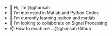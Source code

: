 - 👋 Hi, I’m @jghansah
- 👀 I’m interested in Matlab and Python Codes
- 🌱 I’m currently learning python and matlab
- 💞️ I’m looking to collaborate on Signal Processing
- 📫 How to reach me ...@jghansah Github

<!---
jghansah/jghansah is a ✨ special ✨ repository because its `README.md` (this file) appears on your GitHub profile.
You can click the Preview link to take a look at your changes.
--->
